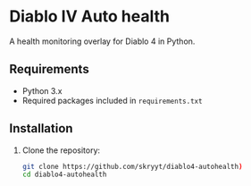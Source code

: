 # Diablo IV Auto health

A health monitoring overlay for Diablo 4 in Python.

## Requirements

- Python 3.x
- Required packages included in `requirements.txt`

## Installation

1. Clone the repository:
   ```bash
   git clone https://github.com/skryyt/diablo4-autohealth)
   cd diablo4-autohealth
